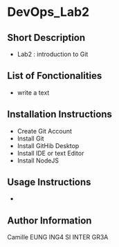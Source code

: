 # DevOps_Lab2

## Short Description
- Lab2 : introduction to Git

## List of Fonctionalities
- write a text

## Installation Instructions
- Create Git Account
- Install Git
- Install GitHib Desktop
- Install IDE or text Editor
- Install NodeJS

## Usage Instructions
- 

## Author Information
Camille EUNG ING4 SI INTER GR3A